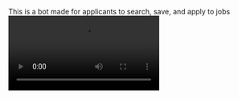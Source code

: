 This is a bot made for applicants to search, save, and apply to jobs 
<video src="https://res.cloudinary.com/djlxfcael/video/upload/v1724961413/InShot_20240829_224349203_kcl2bf.mp4" controls></video>

